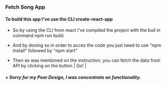 ### Fetch Song App

#### To build this app I've use the CLI create-react-app

- So by using the CLI from react I've compiled the project with the buil in command npm run build

- And by dooing so in order to acces the code you just need to use "npm install" followed by "npm start"

* Then as was mentioned on the instruction, you can fetch the data from API by clicking on the button | Go! |

##### + Sorry for my Poor Design, I was concentrate on functionality.
